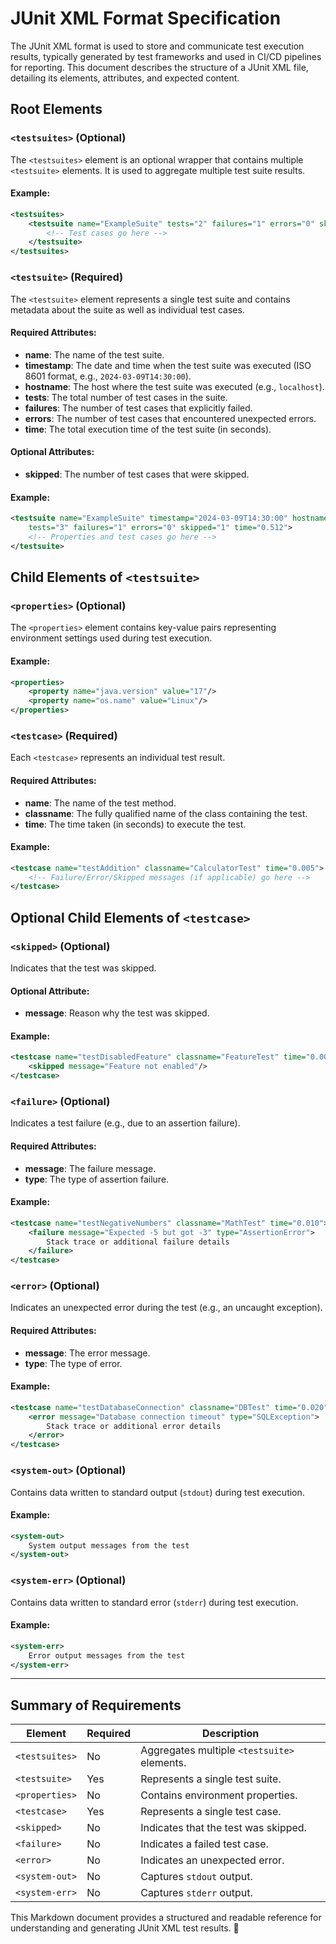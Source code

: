 # JUnit XML Format Specification

The JUnit XML format is used to store and communicate test execution results, typically generated by test frameworks and used in CI/CD pipelines for reporting. This document describes the structure of a JUnit XML file, detailing its elements, attributes, and expected content.

## Root Elements

### `<testsuites>` (Optional)
The `<testsuites>` element is an optional wrapper that contains multiple `<testsuite>` elements. It is used to aggregate multiple test suite results.

#### Example:
```xml
<testsuites>
    <testsuite name="ExampleSuite" tests="2" failures="1" errors="0" skipped="0" time="0.345">
        <!-- Test cases go here -->
    </testsuite>
</testsuites>
```

### `<testsuite>` (Required)
The `<testsuite>` element represents a single test suite and contains metadata about the suite as well as individual test cases.

#### Required Attributes:
- **name**: The name of the test suite.
- **timestamp**: The date and time when the test suite was executed (ISO 8601 format, e.g., `2024-03-09T14:30:00`).
- **hostname**: The host where the test suite was executed (e.g., `localhost`).
- **tests**: The total number of test cases in the suite.
- **failures**: The number of test cases that explicitly failed.
- **errors**: The number of test cases that encountered unexpected errors.
- **time**: The total execution time of the test suite (in seconds).

#### Optional Attributes:
- **skipped**: The number of test cases that were skipped.

#### Example:
```xml
<testsuite name="ExampleSuite" timestamp="2024-03-09T14:30:00" hostname="localhost"
    tests="3" failures="1" errors="0" skipped="1" time="0.512">
    <!-- Properties and test cases go here -->
</testsuite>
```

## Child Elements of `<testsuite>`

### `<properties>` (Optional)
The `<properties>` element contains key-value pairs representing environment settings used during test execution.

#### Example:
```xml
<properties>
    <property name="java.version" value="17"/>
    <property name="os.name" value="Linux"/>
</properties>
```

### `<testcase>` (Required)
Each `<testcase>` represents an individual test result.

#### Required Attributes:
- **name**: The name of the test method.
- **classname**: The fully qualified name of the class containing the test.
- **time**: The time taken (in seconds) to execute the test.

#### Example:
```xml
<testcase name="testAddition" classname="CalculatorTest" time="0.005">
    <!-- Failure/Error/Skipped messages (if applicable) go here -->
</testcase>
```

## Optional Child Elements of `<testcase>`

### `<skipped>` (Optional)
Indicates that the test was skipped.

#### Optional Attribute:
- **message**: Reason why the test was skipped.

#### Example:
```xml
<testcase name="testDisabledFeature" classname="FeatureTest" time="0.001">
    <skipped message="Feature not enabled"/>
</testcase>
```

### `<failure>` (Optional)
Indicates a test failure (e.g., due to an assertion failure).

#### Required Attributes:
- **message**: The failure message.
- **type**: The type of assertion failure.

#### Example:
```xml
<testcase name="testNegativeNumbers" classname="MathTest" time="0.010">
    <failure message="Expected -5 but got -3" type="AssertionError">
        Stack trace or additional failure details
    </failure>
</testcase>
```

### `<error>` (Optional)
Indicates an unexpected error during the test (e.g., an uncaught exception).

#### Required Attributes:
- **message**: The error message.
- **type**: The type of error.

#### Example:
```xml
<testcase name="testDatabaseConnection" classname="DBTest" time="0.020">
    <error message="Database connection timeout" type="SQLException">
        Stack trace or additional error details
    </error>
</testcase>
```

### `<system-out>` (Optional)
Contains data written to standard output (`stdout`) during test execution.

#### Example:
```xml
<system-out>
    System output messages from the test
</system-out>
```

### `<system-err>` (Optional)
Contains data written to standard error (`stderr`) during test execution.

#### Example:
```xml
<system-err>
    Error output messages from the test
</system-err>
```

---

## Summary of Requirements

| Element       | Required | Description |
|--------------|----------|-------------|
| `<testsuites>` | No | Aggregates multiple `<testsuite>` elements. |
| `<testsuite>` | Yes | Represents a single test suite. |
| `<properties>` | No | Contains environment properties. |
| `<testcase>` | Yes | Represents a single test case. |
| `<skipped>` | No | Indicates that the test was skipped. |
| `<failure>` | No | Indicates a failed test case. |
| `<error>` | No | Indicates an unexpected error. |
| `<system-out>` | No | Captures `stdout` output. |
| `<system-err>` | No | Captures `stderr` output. |

This Markdown document provides a structured and readable reference for understanding and generating JUnit XML test results. 🚀